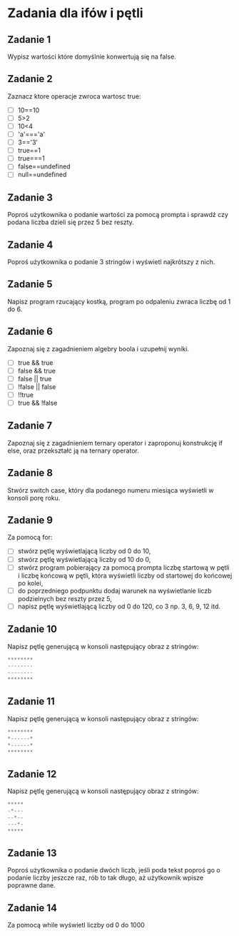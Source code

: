 # Zadania dla ifów i pętli

## Zadanie 1

Wypisz wartości które domyślnie konwertują się na false.

## Zadanie 2

Zaznacz ktore operacje zwroca wartosc true:

-   [ ] 10==10
-   [ ] 5>2
-   [ ] 10<4
-   [ ] 'a'==='a'
-   [ ] 3=='3'
-   [ ] true==1
-   [ ] true===1
-   [ ] false==undefined
-   [ ] null==undefined

## Zadanie 3

Poproś użytkownika o podanie wartości za pomocą prompta i sprawdź czy podana liczba dzieli się przez 5 bez reszty.

## Zadanie 4

Poproś użytkownika o podanie 3 stringów i wyświetl najkrótszy z nich.

## Zadanie 5

Napisz program rzucający kostką, program po odpaleniu zwraca liczbę od 1 do 6.

## Zadanie 6

Zapoznaj się z zagadnieniem algebry boola i uzupełnij wyniki.

-   [ ] true && true
-   [ ] false && true
-   [ ] false || true
-   [ ] !false || false
-   [ ] !!true
-   [ ] true && !false

## Zadanie 7

Zapoznaj się z zagadnieniem ternary operator i zaproponuj konstrukcję if else, oraz przekształć ją na ternary operator.

## Zadanie 8

Stwórz switch case, który dla podanego numeru miesiąca wyświetli w konsoli porę roku.

## Zadanie 9

Za pomocą for:

-   [ ] stwórz pętlę wyświetlającą liczby od 0 do 10,
-   [ ] stwórz pętlę wyświetlającą liczby od 10 do 0,
-   [ ] stwórz program pobierający za pomocą prompta liczbę startową w pętli i liczbę końcową w pętli, która wyświetli liczby od startowej do końcowej po kolei,
-   [ ] do poprzedniego podpunktu dodaj warunek na wyświetlanie liczb podzielnych bez reszty przez 5,
-   [ ] napisz pętlę wyświetlającą liczby od 0 do 120, co 3 np. 3, 6, 9, 12 itd.

## Zadanie 10

Napisz pętlę generującą w konsoli następujący obraz z stringów:

```js
********
--------
--------
********
```

## Zadanie 11

Napisz pętlę generującą w konsoli następujący obraz z stringów:

```js
********
*------*
*------*
********
```

## Zadanie 12

Napisz pętlę generującą w konsoli następujący obraz z stringów:

```js
*****
-*---
--*--
---*-
*****
```

## Zadanie 13

Poproś użytkownika o podanie dwóch liczb, jeśli poda tekst poproś go o podanie liczby jeszcze raz, rób to tak długo, aż użytkownik wpisze poprawne dane.

## Zadanie 14

Za pomocą while wyświetl liczby od 0 do 1000
